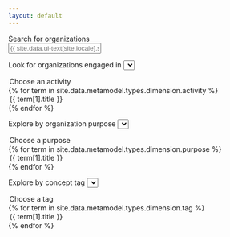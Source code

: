 ```yaml
---
layout: default
---
```

<style>
.initial-content {
  padding-left:5%;
  padding-right:25px;
}
iframe {
  x-background: url("/loader.jpg") no-repeat center top;
  background-size: 150px 150px;
  min-height: 650px;
}
</style>
<script>
function doit(e) {
  if(e.value) {
    window.location = e.value  
  }
}
</script>


Search for organizations<br />
<input type="text" id="search" class="search-input" tabindex="-1"
  placeholder="{{ site.data.ui-text[site.locale].search_placeholder_text | default: 'Enter your search term...' }}" />

Look for organizations engaged in
<select onchange="doit(this)">
<option value="">Choose an activity</option>
{% for term in site.data.metamodel.types.dimension.activity %}<option value="/_pages/topics/github/{{term[1].page}}">{{ term[1].title }}</option>{% endfor %}</select>


Explore by organization purpose
<select onchange="doit(this)">
<option value="">Choose a purpose</option>
{% for term in site.data.metamodel.types.dimension.purpose %}<option value="/_pages/topics/github/{{term[1].page}}">{{ term[1].title }}</option>{% endfor %}</select>

Explore by concept tag
<select onchange="doit(this)">
<option value="">Choose a tag</option>
{% for term in site.data.metamodel.types.dimension.tag %}<option value="/_pages/topics/github/{{term[1].page}}">{{ term[1].title }}</option>{% endfor %}</select>


<!--
<div id="results" class="results"></div>
<iframe style="border:0px;background=white;" height="100%" width="100%" src="{{site.data.urls.mapserver}}?tmap-enlarged=fullscreen&tmap-view=Welcome Graph"></iframe>
-->
